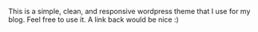 This is a simple, clean, and responsive wordpress theme that I use for my blog. Feel free to use it. A link back would be nice :)
